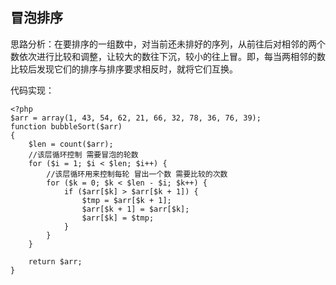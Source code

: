 ## 冒泡排序

思路分析：在要排序的一组数中，对当前还未排好的序列，从前往后对相邻的两个数依次进行比较和调整，让较大的数往下沉，较小的往上冒。即，每当两相邻的数比较后发现它们的排序与排序要求相反时，就将它们互换。

代码实现：

```phpregexp
<?php
$arr = array(1, 43, 54, 62, 21, 66, 32, 78, 36, 76, 39);
function bubbleSort($arr)
{
    $len = count($arr);
    //该层循环控制 需要冒泡的轮数
    for ($i = 1; $i < $len; $i++) {
        //该层循环用来控制每轮 冒出一个数 需要比较的次数
        for ($k = 0; $k < $len - $i; $k++) {
            if ($arr[$k] > $arr[$k + 1]) {
                $tmp = $arr[$k + 1];
                $arr[$k + 1] = $arr[$k];
                $arr[$k] = $tmp;
            }
        }
    }

    return $arr;
}
```